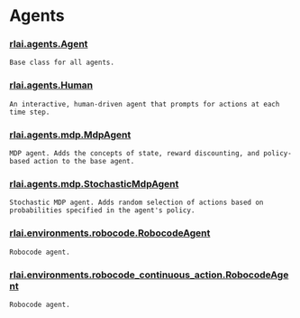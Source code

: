 # Agents
### [rlai.agents.Agent](https://github.com/MatthewGerber/rlai/tree/master/src/rlai/agents/__init__.py#L17)
```
Base class for all agents.
```
### [rlai.agents.Human](https://github.com/MatthewGerber/rlai/tree/master/src/rlai/agents/__init__.py#L167)
```
An interactive, human-driven agent that prompts for actions at each time step.
```
### [rlai.agents.mdp.MdpAgent](https://github.com/MatthewGerber/rlai/tree/master/src/rlai/agents/mdp.py#L18)
```
MDP agent. Adds the concepts of state, reward discounting, and policy-based action to the base agent.
```
### [rlai.agents.mdp.StochasticMdpAgent](https://github.com/MatthewGerber/rlai/tree/master/src/rlai/agents/mdp.py#L100)
```
Stochastic MDP agent. Adds random selection of actions based on probabilities specified in the agent's policy.
```
### [rlai.environments.robocode.RobocodeAgent](https://github.com/MatthewGerber/rlai/tree/master/src/rlai/environments/robocode.py#L63)
```
Robocode agent.
```
### [rlai.environments.robocode_continuous_action.RobocodeAgent](https://github.com/MatthewGerber/rlai/tree/master/src/rlai/environments/robocode_continuous_action.py#L66)
```
Robocode agent.
```
